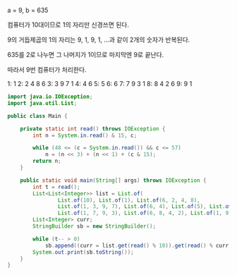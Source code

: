 a = 9, b = 635

컴퓨터가 10대이므로 1의 자리만 신경쓰면 된다.

9의 거듭제곱의 1의 자리는 9, 1, 9, 1, ...과 같이 2개의 숫자가 반복된다.

635를 2로 나누면 그 나머지가 1이므로 마지막엔 9로 끝난다.

따라서 9번 컴퓨터가 처리한다.

1: 1
2: 2 4 8 6
3: 3 9 7 1
4: 4 6
5: 5
6: 6
7: 7 9 3 1
8: 8 4 2 6
9: 9 1

```java
import java.io.IOException;
import java.util.List;

public class Main {

	private static int read() throws IOException {
		int n = System.in.read() & 15, c;

		while (48 <= (c = System.in.read()) && c <= 57)
			n = (n << 3) + (n << 1) + (c & 15);
		return n;
	}

	public static void main(String[] args) throws IOException {
		int t = read();
		List<List<Integer>> list = List.of(
				List.of(10), List.of(1), List.of(6, 2, 4, 8),
				List.of(1, 3, 9, 7), List.of(6, 4), List.of(5), List.of(6),
				List.of(1, 7, 9, 3), List.of(6, 8, 4, 2), List.of(1, 9));
		List<Integer> curr;
		StringBuilder sb = new StringBuilder();

		while (t-- > 0)
			sb.append((curr = list.get(read() % 10)).get(read() % curr.size())).append('\n');
		System.out.print(sb.toString());
	}
}
```
